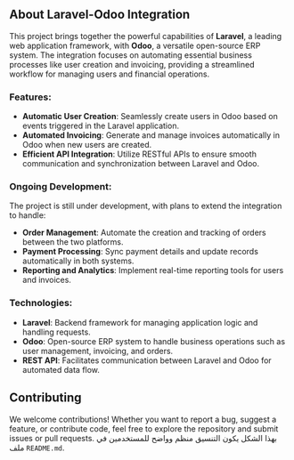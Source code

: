 ## About Laravel-Odoo Integration

This project brings together the powerful capabilities of **Laravel**, a leading web application framework, with **Odoo**, a versatile open-source ERP system. The integration focuses on automating essential business processes like user creation and invoicing, providing a streamlined workflow for managing users and financial operations.

### Features:

- **Automatic User Creation**: Seamlessly create users in Odoo based on events triggered in the Laravel application.
- **Automated Invoicing**: Generate and manage invoices automatically in Odoo when new users are created.
- **Efficient API Integration**: Utilize RESTful APIs to ensure smooth communication and synchronization between Laravel and Odoo.

### Ongoing Development:

The project is still under development, with plans to extend the integration to handle:

- **Order Management**: Automate the creation and tracking of orders between the two platforms.
- **Payment Processing**: Sync payment details and update records automatically in both systems.
- **Reporting and Analytics**: Implement real-time reporting tools for users and invoices.

### Technologies:

- **Laravel**: Backend framework for managing application logic and handling requests.
- **Odoo**: Open-source ERP system to handle business operations such as user management, invoicing, and orders.
- **REST API**: Facilitates communication between Laravel and Odoo for automated data flow.

## Contributing

We welcome contributions! Whether you want to report a bug, suggest a feature, or contribute code, feel free to explore the repository and submit issues or pull requests.
بهذا الشكل يكون التنسيق منظم وواضح للمستخدمين في ملف `README.md`.
